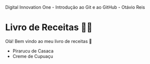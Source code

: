 Digital Innovation One - Introdução ao Git e ao GitHub - Otávio Reis

# Livro de Receitas :man_cook:


Olá! Bem vindo ao meu livro de receitas :wave:

- Pirarucu de Casaca
- Creme de Cupuaçu
